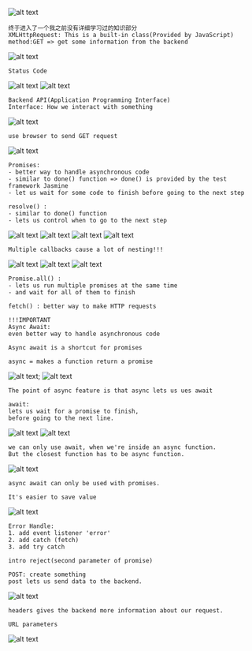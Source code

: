![alt text](img/summary.png)
```
终于进入了一个我之前没有详细学习过的知识部分
XMLHttpRequest: This is a built-in class(Provided by JavaScript)
method:GET => get some information from the backend
```
![alt text](img/image-1.png)

```
Status Code
```
![alt text](img/image-2.png)
![alt text](img/image-3.png)

```
Backend API(Application Programming Interface)
Interface: How we interact with something
```
![alt text](img/image-4.png)

```
use browser to send GET request
```
![alt text](img/image-5.png)

```
Promises:
- better way to handle asynchronous code 
- similar to done() function => done() is provided by the test framework Jasmine
- let us wait for some code to finish before going to the next step
```

```
resolve() :
- similar to done() function
- lets us control when to go to the next step
```
![alt text](img/image-6.png)
![alt text](img/image-7.png)
![alt text](img/image-8.png)
![alt text](img/image-9.png)
```
Multiple callbacks cause a lot of nesting!!!
```
![alt text](img/image-10.png)
![alt text](img/image-11.png)
![alt text](img/image-12.png)
```
Promise.all() :
- lets us run multiple promises at the same time
- and wait for all of them to finish
```

```
fetch() : better way to make HTTP requests
```

```
!!!IMPORTANT
Async Await:
even better way to handle asynchronous code
```

```
Async await is a shortcut for promises
```

```
async = makes a function return a promise
```
![alt text](img/image-13.png);
![alt text](img/image-14.png)

```
The point of async feature is that async lets us ues await
```

```
await:
lets us wait for a promise to finish, 
before going to the next line.
```
![alt text](img/image-15.png)
![alt text](img/image-16.png)
```
we can only use await, when we're inside an async function.
But the closest function has to be async function.
```
![alt text](img/image-17.png)
```
async await can only be used with promises.
```

```
It's easier to save value
```
![alt text](img/image-18.png)


```
Error Handle:
1. add event listener 'error'
2. add catch (fetch)
3. add try catch

intro reject(second parameter of promise)
```

```
POST: create something 
post lets us send data to the backend.
```
![alt text](img/image-19.png)
```
headers gives the backend more information about our request. 
```
```
URL parameters
```
![alt text](img/cimage-20.png)